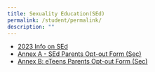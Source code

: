 ```yaml
---
title: Sexuality Education(SEd)
permalink: /student/permalink/
description: ""
---
```

* [2023 Info on SEd](https://docs.google.com/document/d/10IQJcHq3kNkUI3oqo5o2_X8ua30VjNaHLb9FXXIOWQI/edit?usp=sharing)
* [Annex A - SEd Parents Opt-out Form (Sec)](https://docs.google.com/document/d/1fE4WokejGefQdwVCJm2jexfOJnrLXa2h_u_L2uGiz5Q/edit?usp=sharing)
* [Annex B: eTeens Parents Opt-out Form (Sec)](https://docs.google.com/document/d/18rHaTejZoaAevcLM6jtdFx8pYbnIRMPY2XNF-L1mhY0/edit?usp=sharing)
